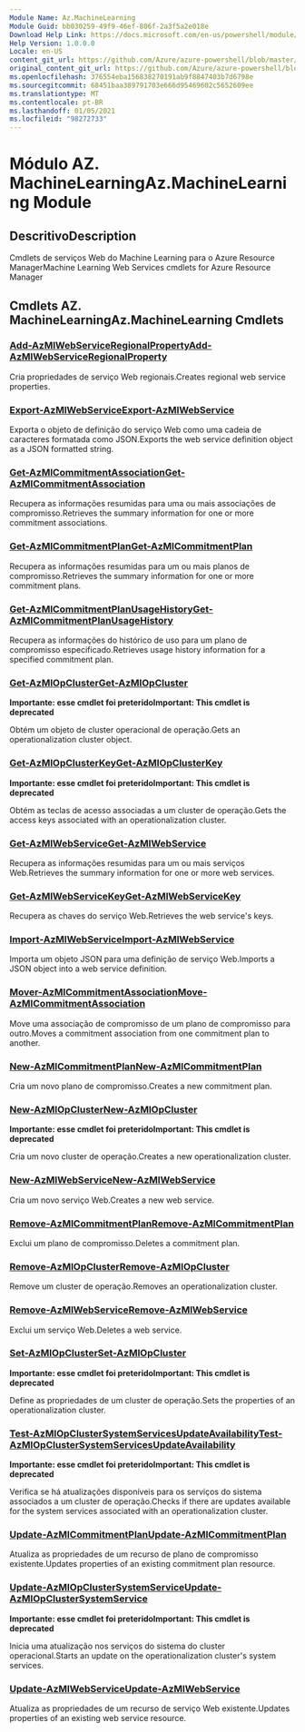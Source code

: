 ```yaml
---
Module Name: Az.MachineLearning
Module Guid: bb030259-49f9-46ef-806f-2a3f5a2e018e
Download Help Link: https://docs.microsoft.com/en-us/powershell/module/az.machinelearning
Help Version: 1.0.0.0
Locale: en-US
content_git_url: https://github.com/Azure/azure-powershell/blob/master/src/MachineLearning/MachineLearning/help/Az.MachineLearning.md
original_content_git_url: https://github.com/Azure/azure-powershell/blob/master/src/MachineLearning/MachineLearning/help/Az.MachineLearning.md
ms.openlocfilehash: 376554eba156838270191ab9f8847403b7d6798e
ms.sourcegitcommit: 68451baa389791703e666d95469602c5652609ee
ms.translationtype: MT
ms.contentlocale: pt-BR
ms.lasthandoff: 01/05/2021
ms.locfileid: "98272733"
---
```

# <span data-ttu-id="fae46-101">Módulo AZ. MachineLearning</span><span class="sxs-lookup"><span data-stu-id="fae46-101">Az.MachineLearning Module</span></span>
## <span data-ttu-id="fae46-102">Descritivo</span><span class="sxs-lookup"><span data-stu-id="fae46-102">Description</span></span>
<span data-ttu-id="fae46-103">Cmdlets de serviços Web do Machine Learning para o Azure Resource Manager</span><span class="sxs-lookup"><span data-stu-id="fae46-103">Machine Learning Web Services cmdlets for Azure Resource Manager</span></span>

## <span data-ttu-id="fae46-104">Cmdlets AZ. MachineLearning</span><span class="sxs-lookup"><span data-stu-id="fae46-104">Az.MachineLearning Cmdlets</span></span>
### [<span data-ttu-id="fae46-105">Add-AzMlWebServiceRegionalProperty</span><span class="sxs-lookup"><span data-stu-id="fae46-105">Add-AzMlWebServiceRegionalProperty</span></span>](Add-AzMlWebServiceRegionalProperty.md)
<span data-ttu-id="fae46-106">Cria propriedades de serviço Web regionais.</span><span class="sxs-lookup"><span data-stu-id="fae46-106">Creates regional web service properties.</span></span>

### [<span data-ttu-id="fae46-107">Export-AzMlWebService</span><span class="sxs-lookup"><span data-stu-id="fae46-107">Export-AzMlWebService</span></span>](Export-AzMlWebService.md)
<span data-ttu-id="fae46-108">Exporta o objeto de definição do serviço Web como uma cadeia de caracteres formatada como JSON.</span><span class="sxs-lookup"><span data-stu-id="fae46-108">Exports the web service definition object as a JSON formatted string.</span></span>

### [<span data-ttu-id="fae46-109">Get-AzMlCommitmentAssociation</span><span class="sxs-lookup"><span data-stu-id="fae46-109">Get-AzMlCommitmentAssociation</span></span>](Get-AzMlCommitmentAssociation.md)
<span data-ttu-id="fae46-110">Recupera as informações resumidas para uma ou mais associações de compromisso.</span><span class="sxs-lookup"><span data-stu-id="fae46-110">Retrieves the summary information for one or more commitment associations.</span></span>

### [<span data-ttu-id="fae46-111">Get-AzMlCommitmentPlan</span><span class="sxs-lookup"><span data-stu-id="fae46-111">Get-AzMlCommitmentPlan</span></span>](Get-AzMlCommitmentPlan.md)
<span data-ttu-id="fae46-112">Recupera as informações resumidas para um ou mais planos de compromisso.</span><span class="sxs-lookup"><span data-stu-id="fae46-112">Retrieves the summary information for one or more commitment plans.</span></span>

### [<span data-ttu-id="fae46-113">Get-AzMlCommitmentPlanUsageHistory</span><span class="sxs-lookup"><span data-stu-id="fae46-113">Get-AzMlCommitmentPlanUsageHistory</span></span>](Get-AzMlCommitmentPlanUsageHistory.md)
<span data-ttu-id="fae46-114">Recupera as informações do histórico de uso para um plano de compromisso especificado.</span><span class="sxs-lookup"><span data-stu-id="fae46-114">Retrieves usage history information for a specified commitment plan.</span></span>

### [<span data-ttu-id="fae46-115">Get-AzMlOpCluster</span><span class="sxs-lookup"><span data-stu-id="fae46-115">Get-AzMlOpCluster</span></span>](Get-AzMlOpCluster.md)
<span data-ttu-id="fae46-116">**Importante: esse cmdlet foi preterido**</span><span class="sxs-lookup"><span data-stu-id="fae46-116">**Important: This cmdlet is deprecated**</span></span>

<span data-ttu-id="fae46-117">Obtém um objeto de cluster operacional de operação.</span><span class="sxs-lookup"><span data-stu-id="fae46-117">Gets an operationalization cluster object.</span></span>

### [<span data-ttu-id="fae46-118">Get-AzMlOpClusterKey</span><span class="sxs-lookup"><span data-stu-id="fae46-118">Get-AzMlOpClusterKey</span></span>](Get-AzMlOpClusterKey.md)
<span data-ttu-id="fae46-119">**Importante: esse cmdlet foi preterido**</span><span class="sxs-lookup"><span data-stu-id="fae46-119">**Important: This cmdlet is deprecated**</span></span>

<span data-ttu-id="fae46-120">Obtém as teclas de acesso associadas a um cluster de operação.</span><span class="sxs-lookup"><span data-stu-id="fae46-120">Gets the access keys associated with an operationalization cluster.</span></span>

### [<span data-ttu-id="fae46-121">Get-AzMlWebService</span><span class="sxs-lookup"><span data-stu-id="fae46-121">Get-AzMlWebService</span></span>](Get-AzMlWebService.md)
<span data-ttu-id="fae46-122">Recupera as informações resumidas para um ou mais serviços Web.</span><span class="sxs-lookup"><span data-stu-id="fae46-122">Retrieves the summary information for one or more web services.</span></span>

### [<span data-ttu-id="fae46-123">Get-AzMlWebServiceKey</span><span class="sxs-lookup"><span data-stu-id="fae46-123">Get-AzMlWebServiceKey</span></span>](Get-AzMlWebServiceKey.md)
<span data-ttu-id="fae46-124">Recupera as chaves do serviço Web.</span><span class="sxs-lookup"><span data-stu-id="fae46-124">Retrieves the web service's keys.</span></span>

### [<span data-ttu-id="fae46-125">Import-AzMlWebService</span><span class="sxs-lookup"><span data-stu-id="fae46-125">Import-AzMlWebService</span></span>](Import-AzMlWebService.md)
<span data-ttu-id="fae46-126">Importa um objeto JSON para uma definição de serviço Web.</span><span class="sxs-lookup"><span data-stu-id="fae46-126">Imports a JSON object into a web service definition.</span></span>

### [<span data-ttu-id="fae46-127">Mover-AzMlCommitmentAssociation</span><span class="sxs-lookup"><span data-stu-id="fae46-127">Move-AzMlCommitmentAssociation</span></span>](Move-AzMlCommitmentAssociation.md)
<span data-ttu-id="fae46-128">Move uma associação de compromisso de um plano de compromisso para outro.</span><span class="sxs-lookup"><span data-stu-id="fae46-128">Moves a commitment association from one commitment plan to another.</span></span>

### [<span data-ttu-id="fae46-129">New-AzMlCommitmentPlan</span><span class="sxs-lookup"><span data-stu-id="fae46-129">New-AzMlCommitmentPlan</span></span>](New-AzMlCommitmentPlan.md)
<span data-ttu-id="fae46-130">Cria um novo plano de compromisso.</span><span class="sxs-lookup"><span data-stu-id="fae46-130">Creates a new commitment plan.</span></span>

### [<span data-ttu-id="fae46-131">New-AzMlOpCluster</span><span class="sxs-lookup"><span data-stu-id="fae46-131">New-AzMlOpCluster</span></span>](New-AzMlOpCluster.md)
<span data-ttu-id="fae46-132">**Importante: esse cmdlet foi preterido**</span><span class="sxs-lookup"><span data-stu-id="fae46-132">**Important: This cmdlet is deprecated**</span></span>

<span data-ttu-id="fae46-133">Cria um novo cluster de operação.</span><span class="sxs-lookup"><span data-stu-id="fae46-133">Creates a new operationalization cluster.</span></span>

### [<span data-ttu-id="fae46-134">New-AzMlWebService</span><span class="sxs-lookup"><span data-stu-id="fae46-134">New-AzMlWebService</span></span>](New-AzMlWebService.md)
<span data-ttu-id="fae46-135">Cria um novo serviço Web.</span><span class="sxs-lookup"><span data-stu-id="fae46-135">Creates a new web service.</span></span>

### [<span data-ttu-id="fae46-136">Remove-AzMlCommitmentPlan</span><span class="sxs-lookup"><span data-stu-id="fae46-136">Remove-AzMlCommitmentPlan</span></span>](Remove-AzMlCommitmentPlan.md)
<span data-ttu-id="fae46-137">Exclui um plano de compromisso.</span><span class="sxs-lookup"><span data-stu-id="fae46-137">Deletes a commitment plan.</span></span>

### [<span data-ttu-id="fae46-138">Remove-AzMlOpCluster</span><span class="sxs-lookup"><span data-stu-id="fae46-138">Remove-AzMlOpCluster</span></span>](Remove-AzMlOpCluster.md)
<span data-ttu-id="fae46-139">Remove um cluster de operação.</span><span class="sxs-lookup"><span data-stu-id="fae46-139">Removes an operationalization cluster.</span></span>

### [<span data-ttu-id="fae46-140">Remove-AzMlWebService</span><span class="sxs-lookup"><span data-stu-id="fae46-140">Remove-AzMlWebService</span></span>](Remove-AzMlWebService.md)
<span data-ttu-id="fae46-141">Exclui um serviço Web.</span><span class="sxs-lookup"><span data-stu-id="fae46-141">Deletes a web service.</span></span>

### [<span data-ttu-id="fae46-142">Set-AzMlOpCluster</span><span class="sxs-lookup"><span data-stu-id="fae46-142">Set-AzMlOpCluster</span></span>](Set-AzMlOpCluster.md)
<span data-ttu-id="fae46-143">**Importante: esse cmdlet foi preterido**</span><span class="sxs-lookup"><span data-stu-id="fae46-143">**Important: This cmdlet is deprecated**</span></span>

<span data-ttu-id="fae46-144">Define as propriedades de um cluster de operação.</span><span class="sxs-lookup"><span data-stu-id="fae46-144">Sets the properties of an operationalization cluster.</span></span>

### [<span data-ttu-id="fae46-145">Test-AzMlOpClusterSystemServicesUpdateAvailability</span><span class="sxs-lookup"><span data-stu-id="fae46-145">Test-AzMlOpClusterSystemServicesUpdateAvailability</span></span>](Test-AzMlOpClusterSystemServicesUpdateAvailability.md)
<span data-ttu-id="fae46-146">**Importante: esse cmdlet foi preterido**</span><span class="sxs-lookup"><span data-stu-id="fae46-146">**Important: This cmdlet is deprecated**</span></span>

<span data-ttu-id="fae46-147">Verifica se há atualizações disponíveis para os serviços do sistema associados a um cluster de operação.</span><span class="sxs-lookup"><span data-stu-id="fae46-147">Checks if there are updates available for the system services associated with an operationalization cluster.</span></span>

### [<span data-ttu-id="fae46-148">Update-AzMlCommitmentPlan</span><span class="sxs-lookup"><span data-stu-id="fae46-148">Update-AzMlCommitmentPlan</span></span>](Update-AzMlCommitmentPlan.md)
<span data-ttu-id="fae46-149">Atualiza as propriedades de um recurso de plano de compromisso existente.</span><span class="sxs-lookup"><span data-stu-id="fae46-149">Updates properties of an existing commitment plan resource.</span></span>

### [<span data-ttu-id="fae46-150">Update-AzMlOpClusterSystemService</span><span class="sxs-lookup"><span data-stu-id="fae46-150">Update-AzMlOpClusterSystemService</span></span>](Update-AzMlOpClusterSystemService.md)
<span data-ttu-id="fae46-151">**Importante: esse cmdlet foi preterido**</span><span class="sxs-lookup"><span data-stu-id="fae46-151">**Important: This cmdlet is deprecated**</span></span>

<span data-ttu-id="fae46-152">Inicia uma atualização nos serviços do sistema do cluster operacional.</span><span class="sxs-lookup"><span data-stu-id="fae46-152">Starts an update on the operationalization cluster's system services.</span></span>

### [<span data-ttu-id="fae46-153">Update-AzMlWebService</span><span class="sxs-lookup"><span data-stu-id="fae46-153">Update-AzMlWebService</span></span>](Update-AzMlWebService.md)
<span data-ttu-id="fae46-154">Atualiza as propriedades de um recurso de serviço Web existente.</span><span class="sxs-lookup"><span data-stu-id="fae46-154">Updates properties of an existing web service resource.</span></span>

